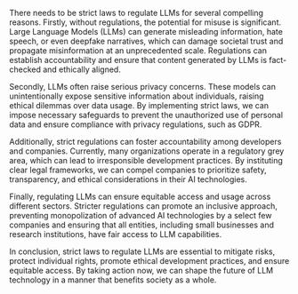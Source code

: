 There needs to be strict laws to regulate LLMs for several compelling reasons. Firstly, without regulations, the potential for misuse is significant. Large Language Models (LLMs) can generate misleading information, hate speech, or even deepfake narratives, which can damage societal trust and propagate misinformation at an unprecedented scale. Regulations can establish accountability and ensure that content generated by LLMs is fact-checked and ethically aligned.

Secondly, LLMs often raise serious privacy concerns. These models can unintentionally expose sensitive information about individuals, raising ethical dilemmas over data usage. By implementing strict laws, we can impose necessary safeguards to prevent the unauthorized use of personal data and ensure compliance with privacy regulations, such as GDPR.

Additionally, strict regulations can foster accountability among developers and companies. Currently, many organizations operate in a regulatory grey area, which can lead to irresponsible development practices. By instituting clear legal frameworks, we can compel companies to prioritize safety, transparency, and ethical considerations in their AI technologies.

Finally, regulating LLMs can ensure equitable access and usage across different sectors. Stricter regulations can promote an inclusive approach, preventing monopolization of advanced AI technologies by a select few companies and ensuring that all entities, including small businesses and research institutions, have fair access to LLM capabilities.

In conclusion, strict laws to regulate LLMs are essential to mitigate risks, protect individual rights, promote ethical development practices, and ensure equitable access. By taking action now, we can shape the future of LLM technology in a manner that benefits society as a whole.